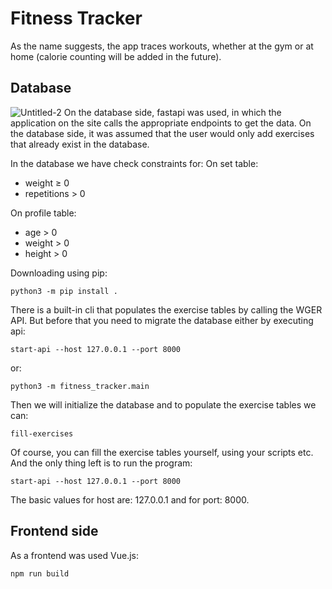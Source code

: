 # Fitness Tracker
As the name suggests, the app traces workouts, whether at the gym or at home (calorie counting will be added in the future).
## Database
![Untitled-2](https://github.com/user-attachments/assets/819e5af1-8409-422b-93c5-e9a5725c5864)
On the database side, fastapi was used, in which the application on the site calls the appropriate endpoints to get the data.
On the database side, it was assumed that the user would only add exercises that already exist in the database.

In the database we have check constraints for:
On set table:
- weight $\ge$ 0
- repetitions > 0
  
On profile table:
- age > 0
- weight > 0
- height > 0

Downloading using pip:
```
python3 -m pip install .
```
There is a built-in cli that populates the exercise tables by calling the WGER API. But before that you need to migrate the database either by executing api:
```
start-api --host 127.0.0.1 --port 8000
```
or:
```
python3 -m fitness_tracker.main
```
Then we will initialize the database and to populate the exercise tables we can:
```
fill-exercises
```
Of course, you can fill the exercise tables yourself, using your scripts etc.
And the only thing left is to run the program:
```
start-api --host 127.0.0.1 --port 8000
```
The basic values for host are: 127.0.0.1 and for port: 8000.

## Frontend side
As a frontend was used Vue.js:
```
npm run build
```
